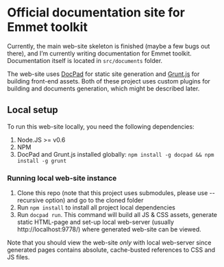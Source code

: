 # Official documentation site for Emmet toolkit

Currently, the main web-site skeleton is finished (maybe a few bugs out there), and I’m currently writing documentation for Emmet toolkit. Documentation itself is located in `src/documents` folder.

The web-site uses [DocPad](https://github.com/bevry/docpad) for static site generation and [Grunt.js](http://gruntjs.com) for building front-end assets. Both of these project uses custom plugins for building and documents generation, which might be described later.

## Local setup

To run this web-site locally, you need the following dependencies:

1. Node.JS >= v0.6
2. NPM
3. DocPad and Grunt.js installed globally: `npm install -g docpad && npm install -g grunt`

### Running local web-site instance

1. Clone this repo (note that this project uses submodules, please use --recursive option) and go to the cloned folder
2. Run `npm install` to install all project local dependencies
3. Run `docpad run`. This command will build all JS & CSS assets, generate static HTML-page and set-up local web-server (usually http://localhost:9778/) where generated web-site can be viewed.

Note that you should view the web-site _only_ with local web-server since generated pages contains absolute, cache-busted references to CSS and JS files.